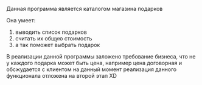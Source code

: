 Данная программа является каталогом магазина подарков

Она умеет:
1. выводить список подарков
2. считать их общую стоимость
3. а так поможет выбрать подарок
         
В реализации данной программы заложено требование бизнеса, что не у каждого подарка может быть цена, например цена договорная и обсжудается с клиентом на данный момент реализация данного функционала отложена на второй этап XD
